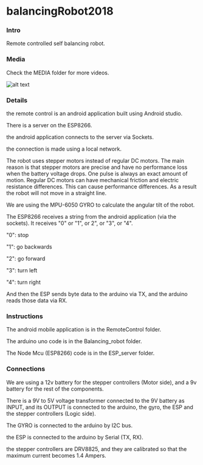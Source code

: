 # balancingRobot2018

### Intro
Remote controlled self balancing robot.
### Media
Check the MEDIA folder for more videos.

![alt text](https://github.com/tonyYSaliba/balancingRobot2018/blob/master/MEDIA/WhatsApp%20Image%202018-12-21%20at%202.58.01%20AM.jpeg)

### Details
the remote control is an android application built using Android studio.

There is a server on the ESP8266.

the android application connects to the server via Sockets.

the connection is made using a local network.

The robot uses stepper motors instead of regular DC motors. The main reason is that stepper motors are precise and have no performance loss when the battery voltage drops. One pulse is always an exact amount of motion. Regular DC motors can have mechanical friction and electric resistance differences. This can cause performance differences. As a result the robot will not move in a straight line.

We are using the MPU-6050 GYRO to calculate the angular tilt of the robot.

The ESP8266 receives a string from the android application (via the sockets). It receives "0" or "1", or 2", or "3", or "4".

"0": stop

"1": go backwards

"2": go forward

"3": turn left

"4": turn right

And then the ESP sends byte data to the arduino via TX, and the arduino reads those data via RX.

### Instructions
The android mobile application is in the RemoteControl folder.

The arduino uno code is in the Balancing_robot folder.

The Node Mcu (ESP8266) code is in the ESP_server folder.

### Connections
We are using a 12v battery for the stepper controllers (Motor side), and a 9v battery for the rest of the components.

There is a 9V to 5V voltage transformer connected to the 9V battery as INPUT, and its OUTPUT is connected to the arduino, the gyro, the ESP and the stepper controllers (Logic side).

The GYRO is connected to the arduino by I2C bus.

the ESP is connected to the arduino by Serial (TX, RX).

the stepper controllers are DRV8825, and they are calibrated so that the maximum current becomes 1.4 Ampers.
